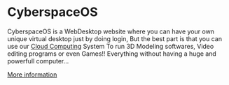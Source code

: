 <h1>CyberspaceOS</h1>

CyberspaceOS is a WebDesktop website where you can have your own unique virtual desktop just by doing login, But the best part is that you can use our <a href="#">Cloud Computing</a> System To run 3D Modeling softwares, Video editing programs or even Games!! Everything without having a huge and powerfull computer...

<a href="#">More information</a>
